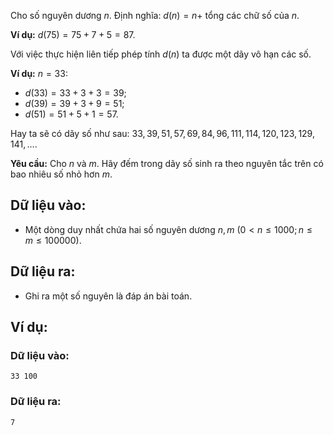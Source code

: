 Cho số nguyên dương $n$. Định nghĩa: $d(n)=n+$ tổng các chữ số của $n$.

**Ví dụ:** $d(75)=75+7+5=87$.

Với việc thực hiện liên tiếp phép tính $d(n)$ ta được một dãy vô hạn các số.

**Ví dụ:** $n=33$:
- $d(33)=33+3+3=39$;
- $d(39)=39+3+9=51$;
- $d(51)=51+5+1=57$.

Hay ta sẽ có dãy số như sau: $33,39,51,57,69,84,96,111,114,120,123,129,141,…$.

**Yêu cầu:** Cho $n$ và $m$. Hãy đếm trong dãy số sinh ra theo nguyên tắc trên có bao nhiêu số nhỏ hơn $m$.

## Dữ liệu vào:
- Một dòng duy nhất chứa hai số nguyên dương $n,m\ (0< n≤1000;n≤m≤100000)$.

## Dữ liệu ra:
- Ghi ra một số nguyên là đáp án bài toán.

## Ví dụ:
### Dữ liệu vào:
```
33 100
```

### Dữ liệu ra:
```
7
```
